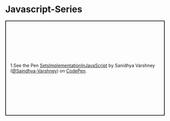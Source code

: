 # Javascript-Series

<p class="codepen" data-height="300" data-default-tab="html,result" data-slug-hash="LYBVKxB" data-user="Saindhya-Varshney" style="height: 300px; box-sizing: border-box; display: flex; align-items: center; justify-content: center; border: 2px solid; margin: 1em 0; padding: 1em;">
  <span>1.See the Pen <a href="https://codepen.io/Saindhya-Varshney/pen/LYBVKxB">
  SetsImplementationInJavaScript</a> by Sanidhya Varshney (<a href="https://codepen.io/Saindhya-Varshney">@Saindhya-Varshney</a>)
  on <a href="https://codepen.io">CodePen</a>.</span>
</p>

